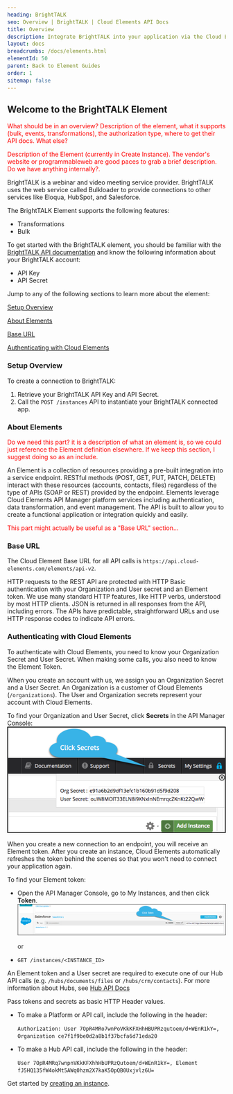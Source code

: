 ```yaml
---
heading: BrightTALK
seo: Overview | BrightTALK | Cloud Elements API Docs
title: Overview
description: Integrate BrightTALK into your application via the Cloud Elements APIs.
layout: docs
breadcrumbs: /docs/elements.html
elementId: 50
parent: Back to Element Guides
order: 1
sitemap: false
---
```


## Welcome to the BrightTALK Element

<span style="color:red">What should be in an overview? Description of the element, what it supports (bulk, events, transformations), the authorization type, where to get their API docs. What else?</span>

<span style="color:red">Description of the Element (currently in Create Instance). The vendor's website or programmableweb are good paces to grab a brief description. Do we have anything internally?. </span>

BrightTALK is a webinar and video meeting service provider. BrightTALK uses the web service called Bulkloader to provide connections to other services like Eloqua, HubSpot, and Salesforce.

The BrightTALK Element supports the following features:

 * Transformations
 * Bulk

 To get started with the BrightTALK element, you should be familiar with the [BrightTALK API documentation](https://developer.brighttalk.com/docs/) and know the following information about your BrightTALK account:

 * API Key
 * API Secret

 Jump to any of the following sections to learn more about the element:

 [Setup Overview](#setup-overview)

 [About Elements](#about-elements)

 [Base URL](#base-url)

 [Authenticating with Cloud Elements](#authenticating-with-cloud-elements)



### Setup Overview

To create a connection to BrightTALK:

1. Retrieve your BrightTALK API Key and API Secret.
2. Call the `POST /instances` API to instantiate your BrightTALK connected app.

### About Elements

<span style="color:red">Do we need this part? it is a description of what an element is, so we could just reference the Element definition elsewhere. If we keep this section, I suggest doing so as an include.</span>

An Element is a collection of resources providing a pre-built integration into a service endpoint. RESTful methods (POST, GET, PUT, PATCH, DELETE) interact with these resources (accounts, contacts, files) regardless of the type of APIs (SOAP or REST) provided by the endpoint. Elements leverage Cloud Elements API Manager platform services including authentication, data transformation, and event management.  The API is built to allow you to create a functional application or integration quickly and easily.

<span style="color:red">This part might actually be useful as a "Base URL" section...</span>

### Base URL

The Cloud Element Base URL for all API calls is `https://api.cloud-elements.com/elements/api-v2`.

HTTP requests to the REST API are protected with HTTP Basic authentication with your Organization and User secret and an Element token. We use many standard HTTP features, like HTTP verbs, understood by most HTTP clients. JSON is returned in all responses from the API, including errors. The APIs have predictable, straightforward URLs and use HTTP response codes to indicate API errors.

### Authenticating with Cloud Elements

To authenticate with Cloud Elements, you need to know your Organization Secret and User Secret. When making some calls, you also need to know the Element Token.

When you create an account with us, we assign you an Organization Secret and a User Secret. An Organization is a customer of Cloud Elements (`/organizations`). The User and Organization secrets represent your account with Cloud Elements.

To find your Organization and User Secret, click __Secrets__ in the API Manager Console:
![Secrets](../img/Org-User-Secret.png)

When you create a new connection to an endpoint, you will receive an Element token. After you create an instance, Cloud Elements automatically refreshes the token behind the scenes so that you won't need to connect your application again.

To find your Element token:

* Open the API Manager Console, go to My Instances, and then click __Token__.
    ![Instance Token](../img/Instance-Token.png)

    or

* `GET /instances/<INSTANCE_ID>`

An Element token and a User secret are required to execute one of our Hub API calls (e.g. `/hubs/documents/files` or `/hubs/crm/contacts`). For more information about Hubs, see [Hub API Docs](../../hubs/hub-docs)

Pass tokens and secrets as basic HTTP Header values.

* To make a Platform or API call, include the following in the header:

    `Authorization: User 7OpR4MRo7wnPoVKkKFXHhHBUPRzqutoem/d+WEnR1kY=, Organization ce7f1f9be0d2a8b1f37bcfa6d71eda20`

* To make a Hub API call, include the following in the header:

    `User 7OpR4MRq7wnpnVKkKFXhhHbUPRzQutoem/d+WEnR1kY=, Element fJ5HQ135fW4okMt5AWq0hzm2X7kaK5OpQB0Uxjvlz6U=`



Get started by [creating an instance](BrightTALK-crm-create-instance.html).
